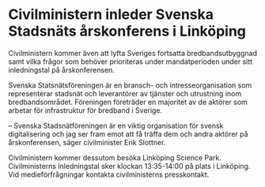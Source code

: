 # Civilministern inleder Svenska Stadsnäts årskonferens i Linköping

Civilministern kommer även att lyfta Sveriges fortsatta bredbandsutbyggnad samt vilka frågor som behöver prioriteras under mandatperioden under sitt inledningstal på årskonferensen.

Svenska Statsnätsföreningen är en bransch- och intresseorganisation som representerar stadsnät och leverantörer av tjänster och utrustning inom bredbandsområdet. Föreningen företräder en majoritet av de aktörer som arbetar för infrastruktur för bredband i Sverige.

– Svenska Stadsnätföreningen är en viktig organisation för svensk digitalisering och jag ser fram emot att få träffa dem och andra aktörer på årskonferensen, säger civilminister Erik Slottner.

Civilministern kommer dessutom besöka Linköping Science Park. Civilministerns inledningstal sker klockan 13:35-14:00 på plats i Linköping. Vid medieförfrågningar kontakta civilministerns presskontakt.
